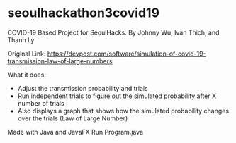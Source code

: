 # seoulhackathon3covid19
COVID-19 Based Project for SeoulHacks.
By Johnny Wu, Ivan Thich, and Thanh Ly

Original Link: 
https://devpost.com/software/simulation-of-covid-19-transmission-law-of-large-numbers

What it does:
* Adjust the transmission probability and trials
* Run independent trials to figure out the simulated probability after X number of trials
* Also displays a graph that shows how the simulated probability changes over the trials (Law of Large Number)

Made with Java and JavaFX
Run Program.java
